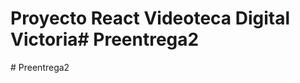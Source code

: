 # Proyecto React Videoteca Digital Victoria#   P r e e n t r e g a 2
 
 #   P r e e n t r e g a 2 
 
 
